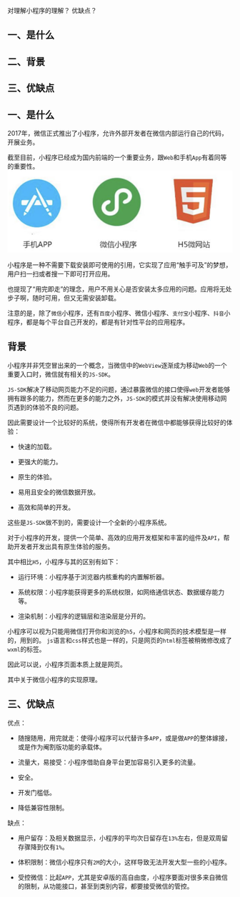 对理解小程序的理解？
优缺点？

## 一、是什么
## 二、背景
## 三、优缺点

## 一、是什么

2017年，微信正式推出了小程序，允许外部开发者在微信内部运行自己的代码，开展业务。

截至目前，小程序已经成为国内前端的一个重要业务，跟`Web`和手机`App`有着同等的重要性。
![三个业务](../images/小程序/对微信小程序的理解和优缺点/1.png)

小程序是一种不需要下载安装即可使用的引用，它实现了应用“触手可及”的梦想，用户扫一扫或者搜一下即可打开应用。

也提现了“用完即走”的理念，用户不用关心是否安装太多应用的问题。应用将无处步子啊，随时可用，但又无需安装卸载。

注意的是，除了`微信`小程序，还有`百度`小程序、微信小程序、`支付宝`小程序、`抖音`小程序，都是每个平台自己开发的，都是有针对性平台的应用程序。

## 背景

小程序并非凭空冒出来的一个概念，当微信中的`WebView`逐渐成为移动`Web`的一个重要入口时，微信就有相关的`JS-SDK`。

`JS-SDK`解决了移动网页能力不足的问题，通过暴露微信的接口使得`web`开发者能够拥有跟多的能力，然而在更多的能力之外，`JS-SDK`的模式并没有解决使用移动网页遇到的体验不良的问题。

因此需要设计一个比较好的系统，使得所有开发者在微信中都能够获得比较好的体验：

- 快速的加载。

- 更强大的能力。

- 原生的体验。

- 易用且安全的微信数据开放。

- 高效和简单的开发。

这些是`JS-SDK`做不到的，需要设计一个全新的小程序系统。

对于小程序的开发，提供一个简单、高效的应用开发框架和丰富的组件及`API`，帮助开发者开发出具有原生体验的服务。

其中相比`H5`，小程序与其的区别有如下：

- 运行环境：小程序基于浏览器内核重构的内置解析器。

- 系统权限：小程序能获得更多的系统权限，如网络通信状态、数据缓存能力等。

- 渲染机制：小程序的逻辑层和渲染层是分开的。

小程序可以视为只能用微信打开你和浏览的`h5`，小程序和网页的技术模型是一样的，用到的。
`js`语言和`css`样式也是一样的，只是网页的`html`标签被稍微修改成了`wxml`的标签。

因此可以说，小程序页面本质上就是网页。

其中关于微信小程序的实现原理。

## 三、优缺点

优点：

- 随搜随用，用完就走：使得小程序可以代替许多`APP`，或是做`APP`的整体嫁接，或是作为阉割版功能的承载体。

- 流量大，易接受：小程序借助自身平台更加容易引入更多的流量。

- 安全。

- 开发门槛低。

- 降低兼容性限制。

缺点：

- 用户留存：及相关数据显示，小程序的平均次日留存在`13%`左右，但是双周留存骤降到仅有`1%`。

- 体积限制：微信小程序只有`2M`的大小，这样导致无法开发大型一些的小程序。

- 受控微信：比起`APP`，尤其是安卓版的高自由度，小程序要面对很多来自微信的限制，从功能接口，甚至到类别内容，都要接受微信的管控。


